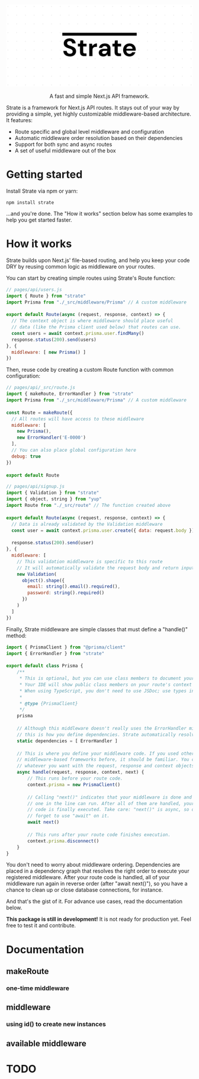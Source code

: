 <p align="center">
  <img src="assets/gh-header.svg">
</p>
<p align="center">
    A fast and simple Next.js API framework.
</p>

<!-- A batteries-included framework for Next.js APIs. -->

Strate is a framework for Next.js API routes. It stays out of your way by providing a simple, yet highly customizable 
middleware-based architecture. It features:

- Route specific and global level middleware and configuration
- Automatic middleware order resolution based on their dependencies
- Support for both sync and async routes
- A set of useful middleware out of the box

# Getting started
Install Strate via npm or yarn:

```
npm install strate
```

...and you're done. The "How it works" section below has some examples to help you get started faster.

# How it works

Strate builds upon Next.js' file-based routing, and help you keep your code DRY by reusing common logic as middleware on 
your routes. 

You can start by creating simple routes using Strate's Route function:

```js
// pages/api/users.js
import { Route } from "strate"
import Prisma from "./_src/middleware/Prisma" // A custom middleware

export default Route(async (request, response, context) => {
  // The context object is where middleware should place useful
  // data (like the Prisma client used below) that routes can use.
  const users = await context.prisma.user.findMany()
  response.status(200).send(users)
}, {
  middleware: [ new Prisma() ]
})
```

Then, reuse code by creating a custom Route function with common configuration:

```js
// pages/api/_src/route.js
import { makeRoute, ErrorHandler } from "strate"
import Prisma from "./_src/middleware/Prisma" // A custom middleware

const Route = makeRoute({
  // All routes will have access to these middleware
  middleware: [ 
    new Prisma(),
    new ErrorHandler('E-0000')
  ],
  // You can also place global configuration here
  debug: true
})

export default Route
```

```js
// pages/api/signup.js
import { Validation } from "strate"
import { object, string } from "yup"
import Route from "./_src/route" // The function created above
 
export default Route(async (request, response, context) => {
  // Data is already validated by the Validation middleware
  const user = await context.prisma.user.create({ data: request.body })

  response.status(200).send(user)
}, {
  middleware: [
    // This validation middleware is specific to this route
    // It will automatically validate the request body and return input errors
    new Validation(
      object().shape({
        email: string().email().required(),
        password: string().required()
      })
    )
  ]
})
```

Finally, Strate middleware are simple classes that must define a "handle()" method:

```js
import { PrismaClient } from "@prisma/client"
import { ErrorHandler } from "strate"

export default class Prisma {
    /**
     * This is optional, but you can use class members to document your middleware.
     * Your IDE will show public class members on your route's context object.
     * When using TypeScript, you don't need to use JSDoc; use types instead.
     *
     * @type {PrismaClient}
     */
    prisma

    // Although this middleware doesn't really uses the ErrorHandler middleware,
    // this is how you define dependencies. Strate automatically resolves them.
    static dependencies = [ ErrorHandler ]

    // This is where you define your middleware code. If you used other
    // middleware-based frameworks before, it should be familiar. You can do
    // whatever you want with the request, response and context objects.
    async handle(request, response, context, next) {
        // This runs before your route code.
        context.prisma = new PrismaClient()

        // Calling "next()" indicates that your middleware is done and the next
        // one in the line can run. After all of them are handled, your route
        // code is finally executed. Take care: "next()" is async, so don't
        // forget to use "await" on it.
        await next()

        // This runs after your route code finishes execution.
        context.prisma.disconnect()
    }
}
```

You don't need to worry about middleware ordering. Dependencies are placed in a dependency graph that resolves the right
order to execute your registered middleware. After your route code is handled, all of your middleware run again in
reverse order (after "await next()"), so you have a chance to clean up or close database connections, for instance.

And that's the gist of it. For advance use cases, read the documentation below.

**This package is still in development!** It is not ready for production yet. Feel free to test it and contribute.

# Documentation
## makeRoute
### one-time middleware

## middleware
### using id() to create new instances

## available middleware

# TODO